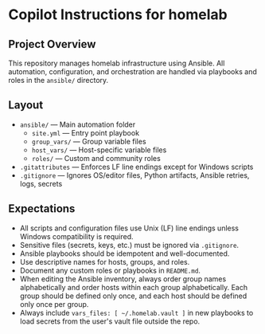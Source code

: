 # Copilot Instructions for homelab

## Project Overview
This repository manages homelab infrastructure using Ansible. All automation, configuration, and orchestration are handled via playbooks and roles in the `ansible/` directory.

## Layout
- `ansible/` — Main automation folder
  - `site.yml` — Entry point playbook
  - `group_vars/` — Group variable files
  - `host_vars/` — Host-specific variable files
  - `roles/` — Custom and community roles
- `.gitattributes` — Enforces LF line endings except for Windows scripts
- `.gitignore` — Ignores OS/editor files, Python artifacts, Ansible retries, logs, secrets

## Expectations
- All scripts and configuration files use Unix (LF) line endings unless Windows compatibility is required.
- Sensitive files (secrets, keys, etc.) must be ignored via `.gitignore`.
- Ansible playbooks should be idempotent and well-documented.
- Use descriptive names for hosts, groups, and roles.
- Document any custom roles or playbooks in `README.md`.
- When editing the Ansible inventory, always order group names alphabetically and order hosts within each group alphabetically. Each group should be defined only once, and each host should be defined only once per group.
 - Always include `vars_files: [ ~/.homelab.vault ]` in new playbooks to load secrets from the user's vault file outside the repo.
